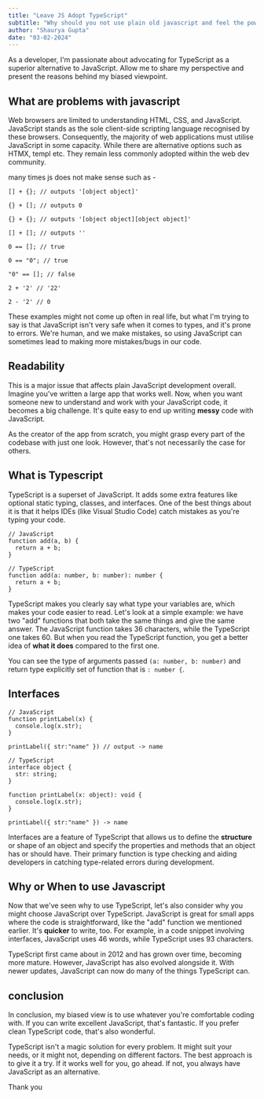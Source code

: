 ```yaml
---
title: "Leave JS Adopt TypeScript"
subtitle: "Why should you not use plain old javascript and feel the power of typescript."
author: "Shaurya Gupta"
date: "03-02-2024"
---
```


As a developer, I'm passionate about advocating for TypeScript as a superior alternative to JavaScript. Allow me to share my perspective and present the reasons behind my biased viewpoint.
## What are problems with javascript
Web browsers are limited to understanding HTML, CSS, and JavaScript. JavaScript stands as the sole client-side scripting language recognised by these browsers. Consequently, the majority of web applications must utilise JavaScript in some capacity. While there are alternative options such as HTMX, templ etc. They remain less commonly adopted within the web dev community.

many times js does not make sense such as -

```
[] + {}; // outputs '[object object]'

{} + []; // outputs 0

{} + {}; // outputs '[object object][object object]'

[] + []; // outputs ''

0 == []; // true

0 == "0"; // true

"0" == []; // false

2 + '2' // '22'

2 - '2' // 0
```

These examples might not come up often in real life, but what I'm trying to say is that JavaScript isn't very safe when it comes to types, and it's prone to errors. We're human, and we make mistakes, so using JavaScript can sometimes lead to making more mistakes/bugs in our code.

## Readability
This is a major issue that affects plain JavaScript development overall. Imagine you've written a large app that works well. Now, when you want someone new to understand and work with your JavaScript code, it becomes a big challenge. It's quite easy to end up writing **messy** code with JavaScript.

As the creator of the app from scratch, you might grasp every part of the codebase with just one look. However, that's not necessarily the case for others.

## What is Typescript
TypeScript is a superset of JavaScript. It adds some extra features like optional static typing, classes, and interfaces. One of the best things about it is that it helps IDEs (like Visual Studio Code) catch mistakes as you're typing your code.

```
// JavaScript
function add(a, b) {
  return a + b;
}
```

```
// TypeScript
function add(a: number, b: number): number {
  return a + b;
}
```


TypeScript makes you clearly say what type your variables are, which makes your code easier to read. Let's look at a simple example: we have two "add" functions that both take the same things and give the same answer. The JavaScript function takes 36 characters, while the TypeScript one takes 60. But when you read the TypeScript function, you get a better idea of **what it does** compared to the first one.

You can see the type of arguments passed `(a: number, b: number)` and return type explicitly set of function that is `: number {`.

## Interfaces
```
// JavaScript
function printLabel(x) {
  console.log(x.str);
}

printLabel({ str:"name" }) // output -> name
```

```
// TypeScript
interface object {
  str: string;
}

function printLabel(x: object): void {
  console.log(x.str);
}

printLabel({ str:"name" }) -> name
```

Interfaces are a feature of TypeScript that allows us to define the **structure** or shape of an object and specify the properties and methods that an object has or should have. Their primary function is type checking and aiding developers in catching type-related errors during development.

## Why or When to use Javascript
Now that we've seen why to use TypeScript, let's also consider why you might choose JavaScript over TypeScript. JavaScript is great for small apps where the code is straightforward, like the "add" function we mentioned earlier. It's **quicker** to write, too. For example, in a code snippet involving interfaces, JavaScript uses 46 words, while TypeScript uses 93 characters.

TypeScript first came about in 2012 and has grown over time, becoming more mature. However, JavaScript has also evolved alongside it. With newer updates, JavaScript can now do many of the things TypeScript can.

## conclusion
In conclusion, my biased view is to use whatever you're comfortable coding with. If you can write excellent JavaScript, that's fantastic. If you prefer clean TypeScript code, that's also wonderful.

TypeScript isn't a magic solution for every problem. It might suit your needs, or it might not, depending on different factors. The best approach is to give it a try. If it works well for you, go ahead. If not, you always have JavaScript as an alternative.

Thank you